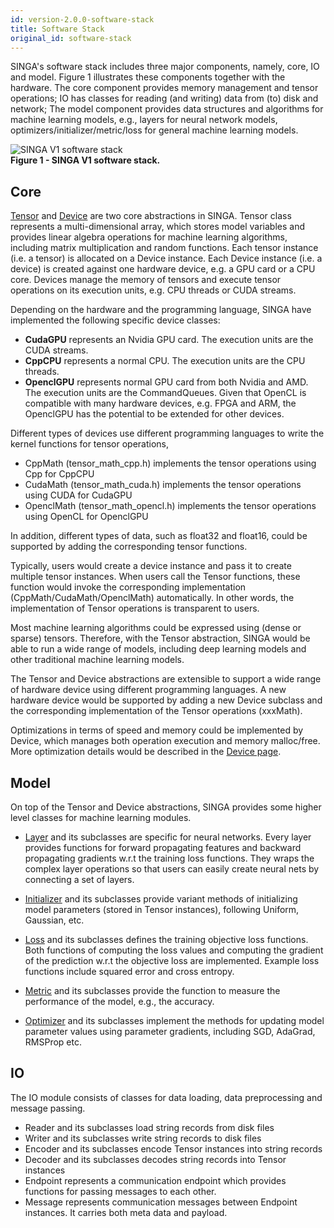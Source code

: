 ```yaml
---
id: version-2.0.0-software-stack
title: Software Stack
original_id: software-stack
---
```


<!--- Licensed to the Apache Software Foundation (ASF) under one or more contributor license agreements.  See the NOTICE file distributed with this work for additional information regarding copyright ownership.  The ASF licenses this file to you under the Apache License, Version 2.0 (the "License"); you may not use this file except in compliance with the License.  You may obtain a copy of the License at http://www.apache.org/licenses/LICENSE-2.0 Unless required by applicable law or agreed to in writing, software distributed under the License is distributed on an "AS IS" BASIS, WITHOUT WARRANTIES OR CONDITIONS OF ANY KIND, either express or implied.  See the License for the specific language governing permissions and limitations under the License.  -->

SINGA's software stack includes three major components, namely, core, IO and
model. Figure 1 illustrates these components together with the hardware.
The core component provides memory management and tensor operations;
IO has classes for reading (and writing) data from (to) disk and network; The
model component provides data structures and algorithms for machine learning models,
e.g., layers for neural network models, optimizers/initializer/metric/loss for
general machine learning models.

![SINGA V1 software stack](assets/singav1-sw.png)
<br/>
**Figure 1 - SINGA V1 software stack.**

## Core

[Tensor](tensor.md) and [Device](device.md) are two core abstractions in SINGA. Tensor class represents a
multi-dimensional array, which stores model variables and provides linear algebra
operations for machine learning
algorithms, including matrix multiplication and random functions. Each tensor
instance (i.e. a tensor) is allocated on a Device instance.
Each Device instance (i.e. a device) is created against one hardware device,
e.g. a GPU card or a CPU core. Devices manage the memory of tensors and execute
tensor operations on its execution units, e.g. CPU threads or CUDA streams.

Depending on the hardware and the programming language, SINGA have implemented
the following specific device classes:

* **CudaGPU** represents an Nvidia GPU card. The execution units are the CUDA streams.
* **CppCPU** represents a normal CPU. The execution units are the CPU threads.
* **OpenclGPU** represents normal GPU card from both Nvidia and AMD.
  The execution units are the CommandQueues. Given that OpenCL is compatible with
  many hardware devices, e.g. FPGA and ARM, the OpenclGPU has the potential to be
  extended for other devices.

Different types of devices use different programming languages to write the kernel
functions for tensor operations,

* CppMath (tensor_math_cpp.h) implements the tensor operations using Cpp for CppCPU
* CudaMath (tensor_math_cuda.h) implements the tensor operations using CUDA for CudaGPU
* OpenclMath (tensor_math_opencl.h) implements the tensor operations using OpenCL for OpenclGPU

In addition, different types of data, such as float32 and float16, could be supported by adding
the corresponding tensor functions.

Typically, users would create a device instance and pass it to create multiple
tensor instances. When users call the Tensor functions, these function would invoke
the corresponding implementation (CppMath/CudaMath/OpenclMath) automatically. In
other words, the implementation of Tensor operations is transparent to users.

Most machine learning algorithms could be expressed using (dense or sparse) tensors.
Therefore, with the Tensor abstraction, SINGA would be able to run a wide range of models,
including deep learning models and other traditional machine learning models.

The Tensor and Device abstractions are extensible to support a wide range of hardware device
using different programming languages. A new hardware device would be supported by
adding a new Device subclass and the corresponding implementation of the Tensor
operations (xxxMath).

Optimizations in terms of speed and memory could be implemented by Device, which
manages both operation execution and memory malloc/free. More optimization details
would be described in the [Device page](device.md).


## Model

On top of the Tensor and Device abstractions, SINGA provides some higher level
classes for machine learning modules.

* [Layer](layer.md) and its subclasses are specific for neural networks. Every layer provides
  functions for forward propagating features and backward propagating gradients w.r.t the training loss functions.
  They wraps the complex layer operations so that users can easily create neural nets
  by connecting a set of layers.

* [Initializer](initializer.md) and its subclasses provide variant methods of initializing
  model parameters (stored in Tensor instances), following Uniform, Gaussian, etc.

* [Loss](loss.md) and its subclasses defines the training objective loss functions.
  Both functions of computing the loss values and computing the gradient of the prediction w.r.t the
  objective loss are implemented. Example loss functions include squared error and cross entropy.

* [Metric](metric.md) and its subclasses provide the function to measure the
  performance of the model, e.g., the accuracy.

* [Optimizer](optimizer.md) and its subclasses implement the methods for updating
  model parameter values using parameter gradients, including SGD, AdaGrad, RMSProp etc.


## IO

The IO module consists of classes for data loading, data preprocessing and message passing.

* Reader and its subclasses load string records from disk files
* Writer and its subclasses write string records to disk files
* Encoder and its subclasses encode Tensor instances into string records
* Decoder and its subclasses decodes string records into Tensor instances
* Endpoint represents a communication endpoint which provides functions for passing messages to each other.
* Message represents communication messages between Endpoint instances. It carries both meta data and payload.
